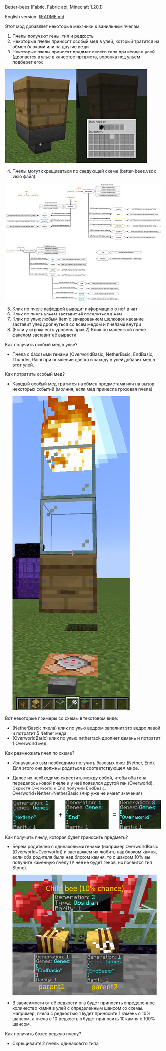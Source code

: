 Better-bees (Fabric, Fabric api, Minecraft 1.20.1)

English version: [README.md](https://github.com/Alexresh/better-bee/blob/master/README.md)

Этот мод добавляет некоторые механики к ванильным пчелам:
1. Пчелы получают гены, тип и редкость
2. Некоторые пчелы приносят особый мед в улей, который тратится на обмен блоками или на другие вещи
3. Некоторые пчелы приносят предмет своего типа при входе в улей (дропается в улье в качестве предмета, воронка под ульем подберет его):

  ![Пример дропа](https://github.com/Alexresh/better-bee/blob/master/images/example2.png?raw=true)

4. Пчелы могут скрещиваться по следующей схеме (better-bees.vsdx visio файл):

  ![Схема дропа и скрещивания](https://github.com/Alexresh/better-bee/blob/master/images/scheme.png?raw=true)

5. Клик по пчеле кафедрой выводит информацию о ней в чат
6. Клик по пчеле ульем заставит её поселиться в нем
7. Клик по улью любым item с зачарованием шелковое касание заставит улей дропнуться со всем медом и пчелами внутри
8. (Если у игрока есть уровень прав 2) Клик по маленькой пчеле факелом заставит её вырасти

Как получить особый мед в улье?
- Пчела с базовыми генами (OverworldBasic, NetherBasic, EndBasic, Thunder, Rain) при опылении цветка и заходу в улей добавит мед в этот улей.

Как потратить особый мед? 
- Каждый особый мед тратится на обмен предметами или на вызов некоторых событий (молния, если мед принесла грозовая пчела)
  
  ![Пример вызова молнии](https://github.com/Alexresh/better-bee/blob/master/images/example4.png?raw=true)

Вот некоторые примеры со схемы в текстовом виде: 
- (NetherBascic пчела) клик по улью ведром заполнит это ведро лавой и потратит 5 Nether меда. 
- (OverworldBasic) клик по улью netherrack дропнет камень и потратит 1 Overworld мед.

Как размножать пчел по схеме?
- Изначально вам необходимо получить базовых пчел (Nether, End). Для этого они должны родиться в соответствующем мире.

- Далее их необходимо скрестить между собой, чтобы оба гена передалось новой пчеле и у неё появился другой ген (Overworld). Скрестя Overworld и End получим EndBasic. Overworld+Nether=NetherBasic (мир уже не имеет значения)
  
  ![Как получить Overworld пчелу](https://github.com/Alexresh/better-bee/blob/master/images/example.png?raw=true)

Как получить пчелу, которая будет приносить предметы?
- Берем родителей с одинаковыми генами (например OverworldBasic (Overworld+Overworld)) и заставляем их любить над блоком камня, если оба родителя были над блоком камня, то с шансом 10% вы получите каменную пчелу (У неё не будет генов, но появится тип Stone).
  
  ![Пример получения обсидиановой пчелы](https://github.com/Alexresh/better-bee/blob/master/images/example3.png?raw=true)

- В зависимости от её редкости она будет приносить определенное количество камня в улей с определенным шансом со схемы.
Например, пчела с редкостью 1 будет приносить 1 камень с 10% шансом, а пчела с 10 редкостью будет приносить 10 камня с 100% шансом.

Как получить более редкую пчелу?
- Скрещивайте 2 пчелы одинакового типа